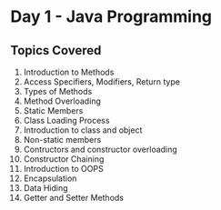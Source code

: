 # Day 1 - Java Programming

## Topics Covered
1. Introduction to Methods
2. Access Specifiers, Modifiers, Return type
3. Types of Methods
4. Method Overloading
5. Static Members
6. Class Loading Process
7. Introduction to class and object
8. Non-static members
9. Contructors and constructor overloading
10. Constructor Chaining
11. Introduction to OOPS
12. Encapsulation
13. Data Hiding
14. Getter and Setter Methods

